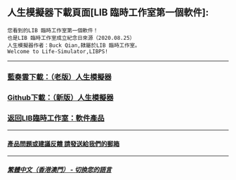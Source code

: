 ## 人生模擬器下載頁面[LIB 臨時工作室第一個軟件]:

 ```
您看到的LIB 臨時工作室第一個軟件！
也是LIB 臨時工作室成立紀念日來源（2020.08.25）
人生模擬器作者：Buck Qian,隸屬於LIB 臨時工作室。
Welcome to Life-Simulator,LIBPS!
```
------------
### [藍奏雲下載：（老版）人生模擬器](https://mixiaozai.lanzoum.com/Life-Simulator)

### [Github下載：（新版）人生模擬器](Life_Simulator.exe)

### [返回LIB臨時工作室：軟件產品](https://libps.github.io/zh-hkmo/Software)
------------
#### [產品問題或建議反饋 請發送給我們的郵箱](mailto:LIB_Provisional_Studio@outlook.com)
------------
##### [繁體中文（香港澳門） - 切換您的語言](https://libps.github.io/index.md)

